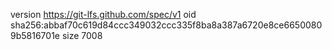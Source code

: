 version https://git-lfs.github.com/spec/v1
oid sha256:abbaf70c619d84ccc349032ccc335f8ba8a387a6720e8ce66500809b5816701e
size 7008
